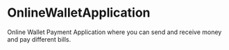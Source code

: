 # OnlineWalletApplication
Online Wallet Payment Application where you can send and receive money and pay different bills.
